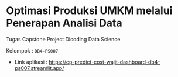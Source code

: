 # Optimasi Produksi UMKM melalui Penerapan Analisi Data

Tugas Capstone Project Dicoding Data Science

Kelompok : `DB4-PS007`

- Link aplikasi : https://cp-predict-cost-wajit-dashboard-db4-ps007.streamlit.app/